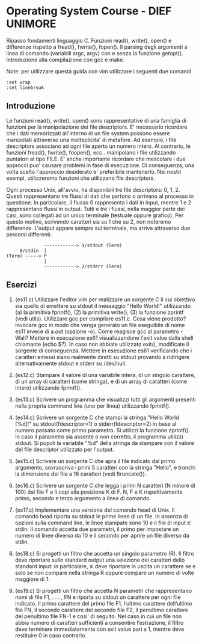# Operating System Course - DIEF UNIMORE #
Ripasso fondamenti linguaggio C. Funzioni read(), write(), open() e differenze rispetto a fread(), fwrite(), fopen(). Il parsing degli argomenti a linea di comando (variabili argc, argv) con e senza la funzione getopt(). 
Introduzione alla compilazione con gcc e make.

Note: per utilizzare questa guida con vim utilizzare i seguenti due comandi 
```
:set wrap 
:set linebreak
```

## Introduzione ##
Le funzioni read(), write(), open() sono rappresentative di una famiglia di funzioni per la manipolazione dei file descriptors. E' necessario ricordare che i dati memorizzati all'interno di un file system possono essere manipolati attraverso una molteplicita' di metafore. Ad esempio, i file descriptors associano ad ogni file aperto un numero intero. Al contrario, le funzioni fread(), fwrite(), foopen(), ecc.. manipolano i file utilizzando puntatori al tipo FILE. E' anche importante ricordare che mescolare i due approcci puo' causare problemi in fase di esecuzione. Di conseguenza, una volta scelto l'approccio desiderato e' preferibile mantenerlo. Nei nostri esempi, utilizzeremo funzioni che utilizzano file descriptors.

Ogni processo Unix, all'avvio, ha disponibili tre file descriptors: 0, 1, 2. Questi rappresentano tre flussi di dati che partono o arrivano al processo in questione. In particolare, il flusso 0 rappresenta i dati in input, mentre 1 e 2 rappresentano flussi in output. Tutti e tre i flussi, nella maggior parte dei casi, sono collegati ad un unico terminale (testuale oppure grafico). Per questo motivo, scrivendo caratteri sia su 1 che su 2, non noteremo differenze. L'output appare sempre sul terminale, ma arriva attraverso due percorsi differenti.

```
              ------------> 1/stdout (Term)
     0/stdin  |
(Term) -----> P 
              | 
              ------------> 2/stderr (Term)
```

## Esercizi ##
01. (es11.c) Utilizzare l'editor vim per realizzare un sorgente C il cui obiettivo sia quello di emettere su stdout il messaggio "Hello World!" utilizzando (a) la primitiva fprintf(), (2) la primitiva write(), (3) la funzione zprintf (vedi utils). Utilizzare gcc per compilare es11.c. Cosa viene prodotto? Invocare gcc in modo che venga generato un file eseguibile di nome es11 invece di a.out (opzione -o). Come reagisce gcc al parametro -Wall? Mettere in esecuzione es61 visualizzandone l'exit value dalla shell chiamante (echo $?). In caso non abbiate utilizzato exit(), modificate il sorgente di conseguenza. Mettere in esecuzione es61 verificando che i caratteri emessi siano realmente diretti su stdout provando a ridirigere alternativamente stdout e stderr su /dev/null.

02. (es12.c) Stampare il valore di una variabile intera, di un singolo carattere, di un array di caratteri (come stringa), e di un array di caratteri (come intero) utilizzando fprintf().

03. (es13.c) Scrivere un programma che visualizzi tutti gli argomenti presenti nella propria command line (uno per linea) utilizzando fprintf().

04. (es14.c) Scrivere un sorgente C che stampi la stringa "Hello World [%d]!" su stdout(fdescriptor=1) o stderr(fdescriptor=2) in base al numero passato come primo parametro. Si utilizzi la funzione zprintf(). In caso il parametro sia assente o non corretto, il programma utilizzi stdout. Si popoli la variabile "%d" della stringa da stampare con il valore del file descriptor utilizzato per l'output.

05. (es15.c) Scrivere un sorgente C che apra il file indicato dal primo argomento, sovrascriva i primi 5 caratteri con la stringa "Hello", e tronchi la dimensione del file a 16 caratteri (vedi ftruncate()).

06. (es16.c) Scrivere un sorgente C che legga i primi N caratteri (N minore di 100) dal file F e li copi alla posizione K di F. N, F e K rispettivamente primo, secondo e terzo argomento a linea di comando.

07. (es17.c) Implementare una versione del comando head di Unix. Il comando head riporta su stdout le prime linee di un file. In assenza di opzioni sulla command line, le linee stampate sono 10 e il file di input e' stdin. Il comando accetta due parametri, il primo per impostare un numero di linee diverso da 10 e il secondo per aprire un file diverso da stdin.

08. (es18.c) Si progetti un filtro che accetta un singolo parametro (R). Il filtro deve riportare sullo standard output una selezione dei caratteri dello standard input: in particolare, si deve riportare in uscita un carattere se e solo se non compare nella stringa R oppure compare un numero di volte maggiore di 1.

09. (es19.c) Si progetti un filtro che accetta N parametri che rappresentano nomi di file F1, . . . , FN e riporta su stdout un carattere per ogni file indicato. Il primo carattere del primo file F1, l’ultimo carattere dell’ultimo file FN, il secondo carattere del secondo file F2, il penultimo carattere del penultimo file FN-1 e cosi' di seguito. Nel caso in cui un file non abbia numero di caratteri sufficienti a consentire l’estrazione, il filtro deve terminare immediatamente con exit value pari a 1, mentre deve restituire 0 in caso contrario.




